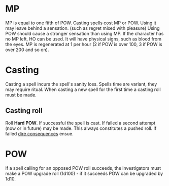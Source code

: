 <!-- TITLE: Using Magic -->
<!-- SUBTITLE: Down we go, down we go... -->
# MP
MP is equal to one fifth of POW.
Casting spells cost MP or POW. Using it may leave behind a sensation. (such as regret mixed with pleasure)
Using POW should cause a stronger sensation than using MP.
If the character has no MP left, HO can be used. It will have physical signs, such as blood from the eyes.
MP is regenerated at 1 per hour (2 if POW is over 100, 3 if POW is over 200 and so on). 
# Casting
Casting a spell incurs the spell's sanity loss.
Spells time are variant, they may require ritual. 
When casting a new spell for the first time a casting roll must be made.
## Casting roll
Roll **Hard POW**. 
If successful the spell is cast.
If failed a second attempt (now or in future) may be made. This always constitutes a pushed roll.
If failed [dire consequences](pushed-casting-fails) ensue.
# POW
If a spell calling for an opposed POW roll succeeds, the investigators must make a POW upgrade roll (1d100) - if it succeeds POW can be upgraded by 1d10.